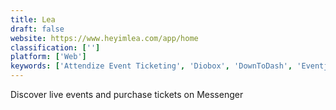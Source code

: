 ```yaml
---
title: Lea
draft: false 
website: https://www.heyimlea.com/app/home
classification: ['']
platform: ['Web']
keywords: ['Attendize Event Ticketing', 'Diobox', 'DownToDash', 'Eventjoy Attendee App', 'Eventjoy Organizer App', 'Eventologist', 'FieldTripper', 'Flare', 'Gigwell Productivity Suite', 'Growth.Promo', 'List and Invite', 'Morse', 'Overnear', 'Tame', 'The Ultimate Productivity Stack', 'Upcoming.org', 'Vamos', 'Wakati', 'Zoho Backstage', 'nowTweets']
---
```

Discover live events and purchase tickets on Messenger